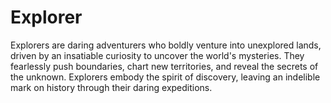 # Explorer

Explorers are daring adventurers who boldly venture into unexplored lands, driven by an insatiable curiosity to uncover the world's mysteries. They fearlessly push boundaries, chart new territories, and reveal the secrets of the unknown. Explorers embody the spirit of discovery, leaving an indelible mark on history through their daring expeditions.
